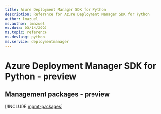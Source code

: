 ```yaml
---
title: Azure Deployment Manager SDK for Python
description: Reference for Azure Deployment Manager SDK for Python
author: lmazuel
ms.author: lmazuel
ms.data: 03/14/2023
ms.topic: reference
ms.devlang: python
ms.service: deploymentmanager
---
```

# Azure Deployment Manager SDK for Python - preview

## Management packages - preview
[!INCLUDE [mgmt-packages](deployment-manager-mgmt-index.md)]
